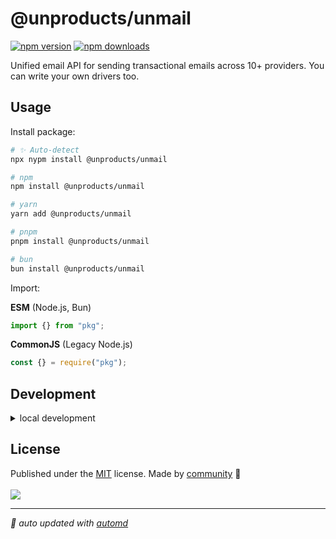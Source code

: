 # @unproducts/unmail

<!-- automd:badges color=yellow -->

[![npm version](https://img.shields.io/npm/v/@unproducts/unmail?color=yellow)](https://npmjs.com/package/@unproducts/unmail)
[![npm downloads](https://img.shields.io/npm/dm/@unproducts/unmail?color=yellow)](https://npmjs.com/package/@unproducts/unmail)

<!-- /automd -->

Unified email API for sending transactional emails across 10+ providers. You can write your own drivers too.

## Usage

Install package:

<!-- automd:pm-install -->

```sh
# ✨ Auto-detect
npx nypm install @unproducts/unmail

# npm
npm install @unproducts/unmail

# yarn
yarn add @unproducts/unmail

# pnpm
pnpm install @unproducts/unmail

# bun
bun install @unproducts/unmail
```

<!-- /automd -->

Import:

<!-- automd:jsimport cjs cdn name="pkg" -->

**ESM** (Node.js, Bun)

```js
import {} from "pkg";
```

**CommonJS** (Legacy Node.js)

```js
const {} = require("pkg");
```

<!-- /automd -->

## Development

<details>

<summary>local development</summary>

- Clone this repository
- Install latest LTS version of [Node.js](https://nodejs.org/en/)
- Enable [Corepack](https://github.com/nodejs/corepack) using `corepack enable`
- Install dependencies using `yarn install`
- Run interactive tests using `yarn dev`

</details>

## License

<!-- automd:contributors license=MIT -->

Published under the [MIT](https://github.com/unjs/@unproducts/unmail/blob/main/LICENSE) license.
Made by [community](https://github.com/unjs/@unproducts/unmail/graphs/contributors) 💛
<br><br>
<a href="https://github.com/unjs/@unproducts/unmail/graphs/contributors">
<img src="https://contrib.rocks/image?repo=unjs/@unproducts/unmail" />
</a>

<!-- /automd -->

<!-- automd:with-automd -->

---

_🤖 auto updated with [automd](https://automd.unjs.io)_

<!-- /automd -->